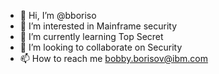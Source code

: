 - 👋 Hi, I’m @bboriso
- 👀 I’m interested in Mainframe security
- 🌱 I’m currently learning Top Secret
- 💞️ I’m looking to collaborate on Security 
- 📫 How to reach me bobby.borisov@ibm.com

<!---
bboriso/bboriso is a ✨ special ✨ repository because its `README.md` (this file) appears on your GitHub profile.
You can click the Preview link to take a look at your changes.
--->

